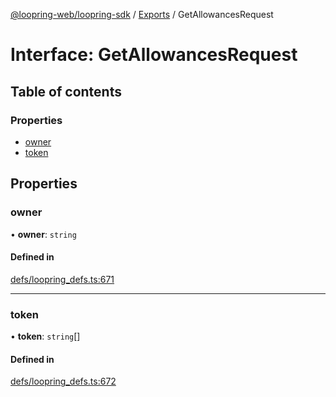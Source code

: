 [@loopring-web/loopring-sdk](../README.md) / [Exports](../modules.md) / GetAllowancesRequest

# Interface: GetAllowancesRequest

## Table of contents

### Properties

- [owner](GetAllowancesRequest.md#owner)
- [token](GetAllowancesRequest.md#token)

## Properties

### owner

• **owner**: `string`

#### Defined in

[defs/loopring_defs.ts:671](https://github.com/Loopring/loopring_sdk/blob/2ea32ee/src/defs/loopring_defs.ts#L671)

___

### token

• **token**: `string`[]

#### Defined in

[defs/loopring_defs.ts:672](https://github.com/Loopring/loopring_sdk/blob/2ea32ee/src/defs/loopring_defs.ts#L672)
